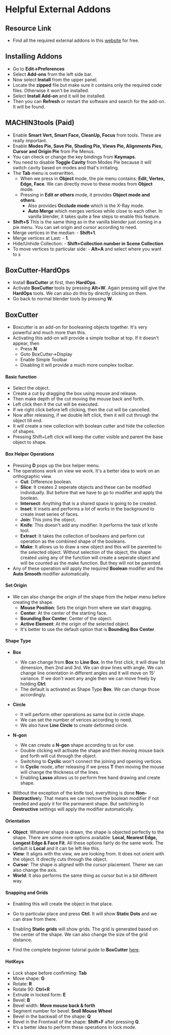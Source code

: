 # Helpful External Addons

## Resource Link
* Find all the required external addons in this [website](https://gfxfather.com/) for free.

## Installing Addons
* Go to **Edit->Preferences**
* Select **Add-ons** from the left side bar.
* Now select **Install** from the upper panel.
* Locate the **zipped** file but make sure it contains only the required code files. Otherwise it won't be installed.
* Select **Install Add-on** and it will be installed.
* Then you can **Refresh** or restart the software and search for the add-on. It will be found.

## MACHIN3tools (Paid)
* Enable **Smart Vert, Smart Face, CleanUp, Focus** from tools. These are really important.
* Enable **Modes Pie, Save Pie, Shading Pie, Views Pie, Alignments Pies, Cursor and Origin Pie** from Pie Menus.
* You can check or change the key bindings from **Keymaps**.
* You need to disable **Toggle Cavity** from Modes Pie because it will switch cavity based on modes and that's irritating.
* The **Tab** menu is overwritten. 
    * When we press in **Object** mode, the pie menu contains: **Edit, Vertex, Edge, Face**. We can directly move to these modes from **Object** mode.
    * Pressing in **Edit or others** mode, it provides **Object mode and others**.
        * Also provides **Occlude mode** which is the X-Ray mode.
        * **Auto Merge** which merges vertices while close to each other. In vanilla blender, it takes quite a few steps to enable this feature.
* **Shift+S** This is the same thing as in the vanilla blender just coming in a pie menu. You can set origin and cursor according to need. 
* Merge vertices in the median: - **Shift+1**.
* Merge vertices at Last: - **1**.
* Hide/Unhide Collection: - **Shift+Collection number in Scene Collection**
* To move vertices to particular side: - **Alt+A** and select where you want to s



## BoxCutter-HardOps
* Install **BoxCutter** at first, then **HardOps**.
* Activate **BoxCutter** tools by pressing **Alt+W**. Again pressing will give the **HardOps** tools. We can also do this by directly clicking on them.
* Go back to normal blender tools by pressing **W**.

## BoxCutter

* Boxcutter is an add-on for booleaning objects together. It's very powerful and much more than this.
* Activating this add-on will provide a simple toolbar at top. If it doesn't appear, then
    * Press **N**
    * Goto BoxCutter->Display
    * Enable Simple Toolbar
    * Disabling it will provide a much more complex toolbar.

#### Basic function
* Select the object.
* Create a cut by dragging the box using mouse and release.
* Then make depth of the cut moving the mouse back and forth.
* Left click then it the cut will be executed.
* If we right click before left clicking, then the cut will be cancelled.
* Now after releasing, if we double left click, then it will cut through the object till end.
* It will create a new collection with boolean cutter and hide the collection of shapes.
* Pressing Shift+Left click will keep the cutter visible and parent the base object to shape.

#### Box Helper Operations
* Pressing **D** pops up the box helper menu.
* The operations work on view we work. It's a better idea to work on an orthographic view.
    * **Cut**: Difference boolean.
    * **Slice**: It creates 2 seperate objects and these can be modified individually. But before that we have to go to modifier and apply the boolean.
    * **Intersect**: Anything that is a shared space is going to be created. 
    * **Inset**: It insets and performs a lot of works in the background to create inset series of faces.
    * **Join**: This joins the object. 
    * **Knife**: This doesn't add any modifier. It performs the task of knife tool. 
    * **Extract**: It takes the collection of booleans and perform cut operation as the combined shape of the booleans.
    * **Make**: It allows us to draw a new object and this will be parented to the selected object. Without selection of the object, the shape created using any of the function will create a seperate object and will be counted as the make function. But they will not be parented. 
* Any of these operation will apply the required **Boolean** modifier and the **Auto Smooth** modifier automatically.

#### Set Origin
* We can also change the origin of the shape from the helper menu before creating the shape.
    * **Mouse Position**: Sets the origin from where we start dragging.
    * **Center**: At the center of the starting face.
    * **Bounding Box Center**: Center of the object.
    * **Active Element**: At the origin of the selected object.
    * It's better to use the default option that is **Bounding Box Center**.

#### Shape Type
* **Box**
    * We can change from **Box** to **Line Box**. In the first click, it will draw 1st dimension, then 2nd and 3rd. We can draw lines with angle. We can change line orientation in different angles and it will move on 15' variance. If we don't want any angle then we can move freely by holding **Ctrl**.
    * The default is activated as Shape Type **Box**. We can change those accordingly.
* **Circle**
    * It will perform other operations as same but in circle shape.
    * We can set the number of verices according to need. 
    * We also have **Line Circle** to create deformed circle.
* **N-gon**
    * We can create a **N-gon** shape according to us for use.
    * Double clicking will activate the shape and then moving mouse back and forth will cut through the object.
    * Switching to **Cyclic** won't connect the joining and opening vertices.
    * In **Cyclic** mode, after releasing if we press **T** then moving the mouse will change the thickness of the lines. 
    * Enabling **Lasso** allows us to perform free hand drawing and create shape.

* Without the exception of the knife tool, everything is done **Non-Destractive**ly. That means we can remove the boolean modifier if not needed and apply it for the parmanent shape. But switching to **Destructive** settings will apply the modifier automatically.

#### Orientation
* **Object**: Whatever shape is drawn, the shape is objected perfectly to the shape. There are some more options available. **Local, Nearest Edge, Longest Edge & Face Fit**. All these options fairly do the same work. The default is **Local** and it can be left like this. 
* **View**: It aligns with the view, we are looking from. It does not orient with the object. It directly cuts through the object.
*  **Cursor**: The shape is aligned with the cursor placement. Therer we can also change the axis.
* **World**: It also performs the same thing as cursor but in a bit different way.

#### Snapping and Grids
* Enabling this will create the object in that place.
* Go to particular place and press **Ctrl**. It will show **Static Dots** and we can draw from there.
* Enabling **Static grids** will show grids. The grid is generated based on the center of the shape. We can also change the size of the grid distance. 

* Find the complete beginner tutorial guide to **BoxCutter** [here](https://youtu.be/3zLBmHVXpsk?si=24hZ6p0fefC5_by9). 


#### HotKeys
* Lock shape before confirming: **Tab**
* Move shape: **G**
* Rotate: **R**
* Rotate 90: **Ctrl+R** 
* Extrude in locked form: **E**
* Bevel: **B**
* Bevel width: **Move mouse back & forth**
* Segment number for bevel: **Sroll Mouse Wheel**
* Bevel in the backwall of the shape: **Q**
* Bevel in the Frontwall of the shape: **Shift+F** after pressing **Q**.
* It's a better idea to perform these operations in lock mode.  



           
